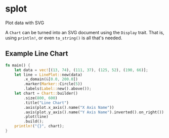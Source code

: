 # splot

Plot data with SVG

A `Chart` can be turned into an SVG document using the `Display` trait.  That
is, using `println!`, or even `to_string()` is all that's needed.

## Example Line Chart

```rust
fn main() {
    let data = vec![(13, 74), (111, 37), (125, 52), (190, 66)];
    let line = LinePlot::new(data)
        .x_domain(&[0.0, 200.0])
        .marker(Marker::Circle(5))
        .labels(Label::new().above());
    let chart = Chart::builder()
        .size(800, 600)
    	.title("Line Chart")
        .axis(plot.x_axis().name("X Axis Name"))
        .axis(plot.y_axis().name("Y Axis Name").inverted().on_right())
        .plot(line)
        .build();
    println!("{}", chart);
}
```

